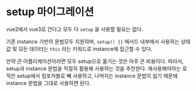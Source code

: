 # setup 마이그레이션

vue2에서 vue3로 간다고 모두 다 `setup` 을 사용할 필요는 없다.

기존 instance 기반의 문법모두 지원하며, `setup() {}` 메서드 내부에서 사용하는 상태 값 및 모든 데이터는 `this` 라는 키워드로 instance에 접근할 수 있다.

만약 큰 어플리케이션이라면 모두 setup으로 옮기는 것은 아주 큰 비용이다. 따라서, setup과 instance 문법을 적절히 활용해 사용하는 것을 추천한다. 재사용해야하는 로직은 setup에서 컴포저블로 빼 사용하고, 나머지는 instance 문법이 쉽기 때문에 instance 문법을 그대로 사용하면 된다.